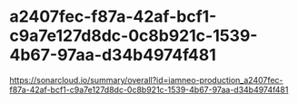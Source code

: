 # a2407fec-f87a-42af-bcf1-c9a7e127d8dc-0c8b921c-1539-4b67-97aa-d34b4974f481
https://sonarcloud.io/summary/overall?id=iamneo-production_a2407fec-f87a-42af-bcf1-c9a7e127d8dc-0c8b921c-1539-4b67-97aa-d34b4974f481
